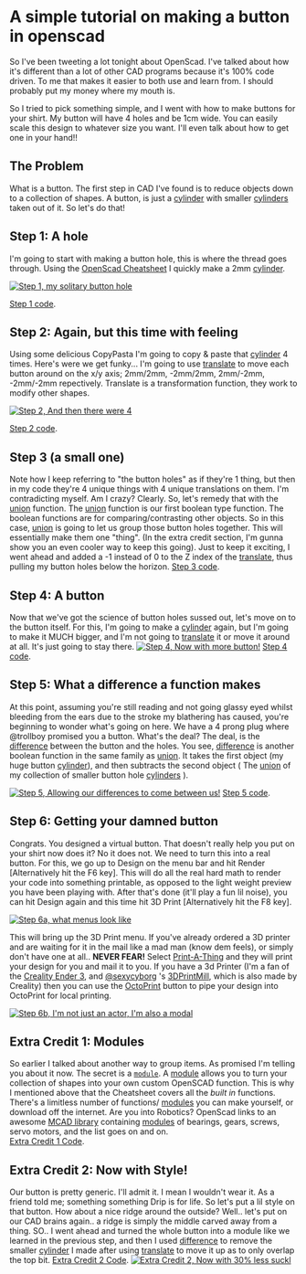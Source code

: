 # A simple tutorial on making a button in openscad

So I've been tweeting a lot tonight about OpenScad.  I've talked about how it's different than a lot of other CAD programs because it's 100% code driven.  To me that makes it easier to both use and learn from.  I should probably put my money where my mouth is.

So I tried to pick something simple, and I went with how to make buttons for your shirt.  My button will have 4 holes and be 1cm wide.  You can easily scale this design to whatever size you want.  I'll even talk about how to get one in your hand!!


##  The Problem

What is a button.  The first step in CAD I've found is to reduce objects down to a collection of shapes.  A button, is just a [cylinder](https://en.wikibooks.org/wiki/OpenSCAD_User_Manual/Primitive_Solids#cylinder "cylinder") with smaller [cylinders](https://en.wikibooks.org/wiki/OpenSCAD_User_Manual/Primitive_Solids#cylinder "cylinders") taken out of it.  So let's do that!

## Step 1: A hole

I'm going to start with making a button hole, this is where the thread goes through.  Using the [OpenScad Cheatsheet](https://openscad.org/cheatsheet/ "OpenScad Cheatsheet") I quickly make a 2mm [cylinder](https://en.wikibooks.org/wiki/OpenSCAD_User_Manual/Primitive_Solids#cylinder "cylinder").

[![Step 1, my solitary button hole](https://github.com/trollboy/OpenScad_Button/blob/main/step_1.png?raw=true "Step 1, my solitary button hole")](https://github.com/trollboy/OpenScad_Button/blob/main/step_1.png?raw=true "Step 1, my solitary button hole")

[Step 1 code](https://github.com/trollboy/OpenScad_Button/blob/main/step_1.scad "Step 1 code").

## Step 2: Again, but this time with feeling

Using some delicious CopyPasta I'm going to copy & paste that [cylinder](https://en.wikibooks.org/wiki/OpenSCAD_User_Manual/Primitive_Solids#cylinder "cylinder") 4 times. Here's were we get funky... I'm going to use [translate](https://en.wikibooks.org/wiki/OpenSCAD_User_Manual/Transformations#translate "translate") to move each button around on the x/y axis; 2mm/2mm, -2mm/2mm, 2mm/-2mm, -2mm/-2mm repectively.  Translate is a transformation function, they work to modify other shapes.

[![Step 2, And then there were 4](https://github.com/trollboy/OpenScad_Button/blob/main/step_2.png?raw=true "Step 2, And then there were 4")](https://github.com/trollboy/OpenScad_Button/blob/main/step_2.png?raw=true "Step 2, And then there were 4")

[Step 2 code](http://github.com "Step 2 code").

## Step 3 (a small one)

Note how I keep referring to "the button holes" as if they're 1 thing, but then in my code they're 4 unique things with 4 unique translations on them.  I'm contradicting myself. Am I crazy? Clearly.  So, let's remedy that with the [union](https://en.wikibooks.org/wiki/OpenSCAD_User_Manual/CSG_Modelling#union "union") function.   The [union](https://en.wikibooks.org/wiki/OpenSCAD_User_Manual/CSG_Modelling#union "union") function is our first boolean type function. The boolean functions are for comparing/contrasting other objects.  So in this case, [union](https://en.wikibooks.org/wiki/OpenSCAD_User_Manual/CSG_Modelling#union "union") is going to let us group those button holes together. This will essentially make them one "thing".  (In the extra credit section, I'm gunna show you an even cooler way to keep this going).  Just to keep it exciting, I went ahead and added a -1 instead of 0 to the Z index of the [translate](https://en.wikibooks.org/wiki/OpenSCAD_User_Manual/Transformations#translate "translate"), thus pulling my button holes below the horizon. 
[Step 3 code](https://github.com/trollboy/OpenScad_Button/blob/main/step_3.scad "Step 3 code").

## Step 4: A button

Now that we've got the science of button holes sussed out, let's move on to the button itself.  For this, I'm going to make a  [cylinder](https://en.wikibooks.org/wiki/OpenSCAD_User_Manual/Primitive_Solids#cylinder "cylinder") again, but I'm going to make it MUCH bigger, and I'm not going to  [translate](https://en.wikibooks.org/wiki/OpenSCAD_User_Manual/Transformations#translate "translate") it or move it around at all.  It's just going to stay there.
[![Step 4, Now with more button!](https://github.com/trollboy/OpenScad_Button/blob/main/step_4.png?raw=true "Step 4, Now with more button!")](https://github.com/trollboy/OpenScad_Button/blob/main/step_4.png?raw=true "Step 4, Now with more button!")
[Step 4 code](https://github.com/trollboy/OpenScad_Button/blob/main/step_4.scad "Step 4 code").

## Step 5: What a difference a function makes

At this point, assuming you're still reading and not going glassy eyed whilst bleeding from the ears due to the stroke my blathering has caused, you're beginning to wonder what's going on here.  We have a 4 prong plug where @trollboy promised you a button. What's the deal?  The deal, is the [difference](https://en.wikibooks.org/wiki/OpenSCAD_User_Manual/CSG_Modelling#difference "difference") between the button and the holes.  You see, [difference](https://en.wikibooks.org/wiki/OpenSCAD_User_Manual/CSG_Modelling#difference "difference") is another boolean function in the same family as [union](https://en.wikibooks.org/wiki/OpenSCAD_User_Manual/CSG_Modelling#union "union").  It takes the first object (my huge button [cylinder](https://en.wikibooks.org/wiki/OpenSCAD_User_Manual/Primitive_Solids#cylinder "cylinder")), and then subtracts the second object ( The [union](https://en.wikibooks.org/wiki/OpenSCAD_User_Manual/CSG_Modelling#union "union") of my collection of smaller button hole [cylinders](https://en.wikibooks.org/wiki/OpenSCAD_User_Manual/Primitive_Solids#cylinder "cylinders")  ).


[![Step 5, Allowing our differences to come between us!](https://github.com/trollboy/OpenScad_Button/blob/main/step_5.png?raw=true "Step 5, Allowing our differences to come between us!")](https://github.com/trollboy/OpenScad_Button/blob/main/step_5.png?raw=true "Step 5, Allowing our differences to come between us!")
[Step 5 code](https://github.com/trollboy/OpenScad_Button/blob/main/step_5.scad "Step 5 code").

## Step 6: Getting your damned button

Congrats. You designed a virtual button.  That doesn't really help you put on your shirt now does it? No it does not.  We need to turn this into a real button.  For this, we go up to Design on the menu bar and hit Render [Alternatively hit the F6 key].  This will do all the real hard math to render your code into something printable, as opposed to the light weight preview you have been playing with.  After that's done (it'll play a fun lil noise), you can hit Design again and this time hit 3D Print  [Alternatively hit the F8 key]. 

[![Step 6a, what menus look like](https://github.com/trollboy/OpenScad_Button/blob/main/step_6a.png?raw=true "Step 6a, what menus look like")](https://github.com/trollboy/OpenScad_Button/blob/main/step_6a.png?raw=true "Step 6a, what menus look like")

This will bring up the 3D Print menu.  If you've already ordered a 3D printer and are waiting for it in the mail like a mad man (know dem feels), or simply don't have one at all.. **NEVER FEAR!**  Select [Print-A-Thing](https://printathing.com/ "Print-A-Thing") and they will print your design for you and mail it to you.  If you have a 3d Printer (I'm a fan of the [Creality Ender 3](https://www.creality.com/goods-detail/ender-3-v2-3d-printer "Creality Ender 3"), and [@sexycyborg](https://github.com/sexycyborg "@sexycyborg") 's [3DPrintMill](https://www.creality.com/goods-detail/creality-3dprintmill-3d-printer "3DPrintMill"), which is also made by Creality) then you can use the [OctoPrint](https://octoprint.org/ "OctoPrint") button to pipe your design into OctoPrint for local printing.  

[![Step 6b, I'm not just an actor, I'm also a modal](https://github.com/trollboy/OpenScad_Button/blob/main/step_6b.png?raw=true "Step 6b, I'm not just an actor, I'm also a modal")](https://github.com/trollboy/OpenScad_Button/blob/main/step_6b.png?raw=true "Step 6b, I'm not just an actor, I'm also a modal")


## Extra Credit 1: Modules

So earlier I talked about another way to group items.  As promised I'm telling you about it now.  The secret is a [`module`](https://en.wikibooks.org/wiki/OpenSCAD_User_Manual/User-Defined_Functions_and_Modules#Modules "module").  A [module](https://en.wikibooks.org/wiki/OpenSCAD_User_Manual/User-Defined_Functions_and_Modules#Modules "module") allows you to turn your collection of shapes into your own custom OpenSCAD function.  This is why I mentioned above that the Cheatsheet covers all the _built in_ functions.  There's a limitless number of functions/ [modules](https://en.wikibooks.org/wiki/OpenSCAD_User_Manual/User-Defined_Functions_and_Modules#Modules "module") you can make yourself, or download off the internet.  Are you into Robotics? OpenScad links to an awesome [MCAD library](https://github.com/openscad/MCAD "MCAD library") containing [modules](https://en.wikibooks.org/wiki/OpenSCAD_User_Manual/User-Defined_Functions_and_Modules#Modules "modules") of bearings, gears, screws, servo motors, and the list goes on and on.  
[Extra Credit 1 Code](https://github.com/trollboy/OpenScad_Button/blob/main/extra_credit_1.scad "Extra Credit 1 Code").


## Extra Credit 2: Now with Style!
Our button is pretty generic.  I'll admit it.  I mean I wouldn't wear it. As a friend told me; something something Drip is for life.  So let's put a lil style on that button.  How about a nice ridge around the outside?  Well.. let's put on our CAD brains again.. a ridge is simply the middle carved away from a thing.  SO.. I went ahead and turned the whole button into a module like we learned in the previous step, and then I used [difference](https://en.wikibooks.org/wiki/OpenSCAD_User_Manual/CSG_Modelling#difference "difference") to remove the smaller [cylinder](https://en.wikibooks.org/wiki/OpenSCAD_User_Manual/Primitive_Solids#cylinder "cylinder") I made after using [translate](https://en.wikibooks.org/wiki/OpenSCAD_User_Manual/Transformations#translate "translate") to move it up as to only overlap the top bit.
[Extra Credit 2  Code](https://github.com/trollboy/OpenScad_Button/blob/main/extra_credit_2.scad "Extra Credit 2 Code").
[![Extra Credit 2, Now with 30% less suckl](https://github.com/trollboy/OpenScad_Button/blob/main/Extra_credit_2.png?raw=true "Extra Credit 2, Now with 30% less suck")](https://github.com/trollboy/OpenScad_Button/blob/main/Extra_credit_2.png?raw=true "Extra Credit 2, Now with 30% less suck")




